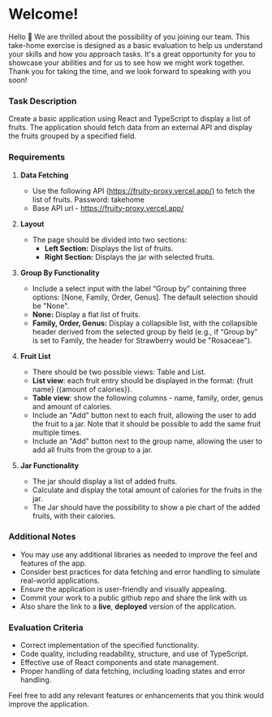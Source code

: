 # Welcome!

Hello 👋
We are thrilled about the possibility of you joining our team. This take-home exercise is designed as a basic evaluation to help us understand your skills and how you approach tasks. It's a great opportunity for you to showcase your abilities and for us to see how we might work together.
Thank you for taking the time, and we look forward to speaking with you soon!

### Task Description

Create a basic application using React and TypeScript to display a list of fruits. The application should fetch data from an external API and display the fruits grouped by a specified field.

### Requirements

1. **Data Fetching**
   - Use the following API (https://fruity-proxy.vercel.app/) to fetch the list of fruits. Password: takehome
   - Base API url - https://fruity-proxy.vercel.app/

2. **Layout**
   - The page should be divided into two sections:
     - **Left Section:** Displays the list of fruits.
     - **Right Section:** Displays the jar with selected fruits.

3. **Group By Functionality**
   - Include a select input with the label “Group by” containing three options: [None, Family, Order, Genus]. The default selection should be "None".
   - **None:** Display a flat list of fruits.
   - **Family, Order, Genus:** Display a collapsible list, with the collapsible header derived from the selected group by field (e.g., if “Group by” is set to Family, the header for Strawberry would be "Rosaceae").

4. **Fruit List**
   - There should be two possible views: Table and List.
   - **List view**: each fruit entry should be displayed in the format: {fruit name} ({amount of calories}).
   - **Table view**: show the following columns - name, family, order, genus and amount of calories.
   - Include an "Add" button next to each fruit, allowing the user to add the fruit to a jar. Note that it should be possible to add the same fruit multiple times.
   - Include an "Add" button next to the group name, allowing the user to add all fruits from the group to a jar.

6. **Jar Functionality**
   - The jar should display a list of added fruits.
   - Calculate and display the total amount of calories for the fruits in the jar.
   - The Jar should have the possibility to show a pie chart of the added fruits, with their calories.

### Additional Notes

- You may use any additional libraries as needed to improve the feel and features of the app.
- Consider best practices for data fetching and error handling to simulate real-world applications.
- Ensure the application is user-friendly and visually appealing.
- Commit your work to a public github repo and share the link with us
- Also share the link to a **live**, **deployed** version of the application.

### Evaluation Criteria

- Correct implementation of the specified functionality.
- Code quality, including readability, structure, and use of TypeScript.
- Effective use of React components and state management.
- Proper handling of data fetching, including loading states and error handling.

Feel free to add any relevant features or enhancements that you think would improve the application.
